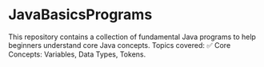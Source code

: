 # JavaBasicsPrograms
This repository contains a collection of fundamental Java programs to help beginners understand core Java concepts. Topics covered:  ✅ Core Concepts: Variables, Data Types, Tokens.
